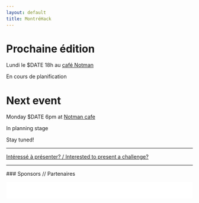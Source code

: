 ```yaml
---
layout: default
title: MontréHack
---
```


# Prochaine édition

Lundi le $DATE 18h au [café Notman](http://notman.org)

En cours de planification

# Next event

Monday $DATE 6pm at [Notman cafe](http://notman.org)

In planning stage

Stay tuned!

<hr/>

[Intéressé à présenter? / Interested to present a challenge?](https://github.com/montrehack/montrehack.github.com/wiki/Present-at-Montrehack)

<hr/>
### Sponsors // Partenaires

[![Brasserie Benelux](/images/benelux.png)](http://brasseriebenelux.com/)
